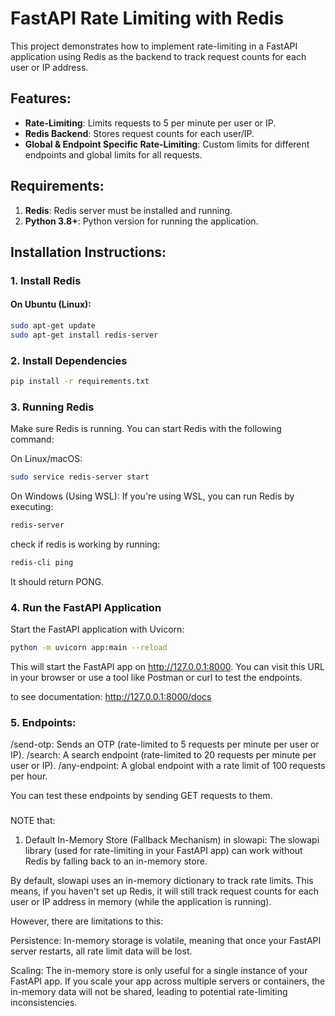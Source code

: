 # FastAPI Rate Limiting with Redis

This project demonstrates how to implement rate-limiting in a FastAPI application using Redis as the backend to track request counts for each user or IP address.

## Features:
- **Rate-Limiting**: Limits requests to 5 per minute per user or IP.
- **Redis Backend**: Stores request counts for each user/IP.
- **Global & Endpoint Specific Rate-Limiting**: Custom limits for different endpoints and global limits for all requests.
  
## Requirements:
1. **Redis**: Redis server must be installed and running.
2. **Python 3.8+**: Python version for running the application.

## Installation Instructions:

### 1. Install Redis

#### On Ubuntu (Linux):
```bash
sudo apt-get update
sudo apt-get install redis-server
```
### 2. Install Dependencies
```bash
pip install -r requirements.txt
```

### 3. Running Redis
Make sure Redis is running. You can start Redis with the following command:

On Linux/macOS:
```bash
sudo service redis-server start
```

On Windows (Using WSL):
If you're using WSL, you can run Redis by executing:
```bash
redis-server
```

check if redis is working by running: 
```bash
redis-cli ping
```
It should return PONG.

### 4. Run the FastAPI Application
Start the FastAPI application with Uvicorn:
```bash
python -m uvicorn app:main --reload
```
This will start the FastAPI app on http://127.0.0.1:8000. You can visit this URL in your browser or use a tool like Postman or curl to test the endpoints.

to see documentation: http://127.0.0.1:8000/docs


### 5. Endpoints:

/send-otp: Sends an OTP (rate-limited to 5 requests per minute per user or IP).
/search: A search endpoint (rate-limited to 20 requests per minute per user or IP).
/any-endpoint: A global endpoint with a rate limit of 100 requests per hour.

You can test these endpoints by sending GET requests to them.

###
NOTE that:

1. Default In-Memory Store (Fallback Mechanism) in slowapi:
The slowapi library (used for rate-limiting in your FastAPI app) can work without Redis by falling back to an in-memory store.

By default, slowapi uses an in-memory dictionary to track rate limits. This means, if you haven't set up Redis, it will still track request counts for each user or IP address in memory (while the application is running).

However, there are limitations to this:

Persistence: In-memory storage is volatile, meaning that once your FastAPI server restarts, all rate limit data will be lost.

Scaling: The in-memory store is only useful for a single instance of your FastAPI app. If you scale your app across multiple servers or containers, the in-memory data will not be shared, leading to potential rate-limiting inconsistencies.